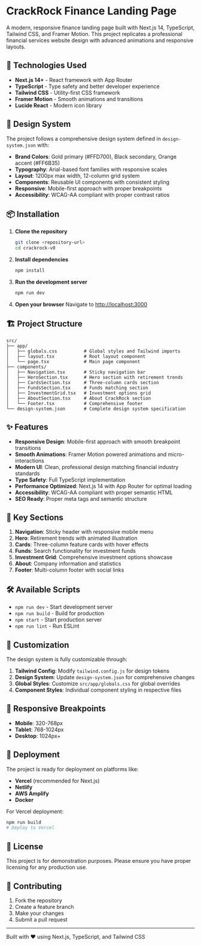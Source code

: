 # CrackRock Finance Landing Page

A modern, responsive finance landing page built with Next.js 14, TypeScript, Tailwind CSS, and Framer Motion. This project replicates a professional financial services website design with advanced animations and responsive layouts.

## 🚀 Technologies Used

- **Next.js 14+** - React framework with App Router
- **TypeScript** - Type safety and better developer experience
- **Tailwind CSS** - Utility-first CSS framework
- **Framer Motion** - Smooth animations and transitions
- **Lucide React** - Modern icon library

## 🎨 Design System

The project follows a comprehensive design system defined in `design-system.json` with:

- **Brand Colors**: Gold primary (#FFD700), Black secondary, Orange accent (#FF6B35)
- **Typography**: Arial-based font families with responsive scales
- **Layout**: 1200px max width, 12-column grid system
- **Components**: Reusable UI components with consistent styling
- **Responsive**: Mobile-first approach with proper breakpoints
- **Accessibility**: WCAG-AA compliant with proper contrast ratios

## 📦 Installation

1. **Clone the repository**
   ```bash
   git clone <repository-url>
   cd crackrock-v0
   ```

2. **Install dependencies**
   ```bash
   npm install
   ```

3. **Run the development server**
   ```bash
   npm run dev
   ```

4. **Open your browser**
   Navigate to [http://localhost:3000](http://localhost:3000)

## 🏗️ Project Structure

```
src/
├── app/
│   ├── globals.css          # Global styles and Tailwind imports
│   ├── layout.tsx           # Root layout component
│   └── page.tsx             # Main page component
├── components/
│   ├── Navigation.tsx       # Sticky navigation bar
│   ├── HeroSection.tsx      # Hero section with retirement trends
│   ├── CardsSection.tsx     # Three-column cards section
│   ├── FundsSection.tsx     # Funds matching section
│   ├── InvestmentGrid.tsx   # Investment options grid
│   ├── AboutSection.tsx     # About CrackRock section
│   └── Footer.tsx           # Comprehensive footer
└── design-system.json       # Complete design system specification
```

## ✨ Features

- **Responsive Design**: Mobile-first approach with smooth breakpoint transitions
- **Smooth Animations**: Framer Motion powered animations and micro-interactions
- **Modern UI**: Clean, professional design matching financial industry standards
- **Type Safety**: Full TypeScript implementation
- **Performance Optimized**: Next.js 14 with App Router for optimal loading
- **Accessibility**: WCAG-AA compliant with proper semantic HTML
- **SEO Ready**: Proper meta tags and semantic structure

## 🎯 Key Sections

1. **Navigation**: Sticky header with responsive mobile menu
2. **Hero**: Retirement trends with animated illustration
3. **Cards**: Three-column feature cards with hover effects
4. **Funds**: Search functionality for investment funds
5. **Investment Grid**: Comprehensive investment options showcase
6. **About**: Company information and statistics
7. **Footer**: Multi-column footer with social links

## 🛠️ Available Scripts

- `npm run dev` - Start development server
- `npm run build` - Build for production
- `npm start` - Start production server
- `npm run lint` - Run ESLint

## 🎨 Customization

The design system is fully customizable through:

1. **Tailwind Config**: Modify `tailwind.config.js` for design tokens
2. **Design System**: Update `design-system.json` for comprehensive changes
3. **Global Styles**: Customize `src/app/globals.css` for global overrides
4. **Component Styles**: Individual component styling in respective files

## 📱 Responsive Breakpoints

- **Mobile**: 320-768px
- **Tablet**: 768-1024px  
- **Desktop**: 1024px+

## 🚀 Deployment

The project is ready for deployment on platforms like:

- **Vercel** (recommended for Next.js)
- **Netlify**
- **AWS Amplify**
- **Docker**

For Vercel deployment:
```bash
npm run build
# Deploy to Vercel
```

## 📄 License

This project is for demonstration purposes. Please ensure you have proper licensing for any production use.

## 🤝 Contributing

1. Fork the repository
2. Create a feature branch
3. Make your changes
4. Submit a pull request

---

Built with ❤️ using Next.js, TypeScript, and Tailwind CSS
